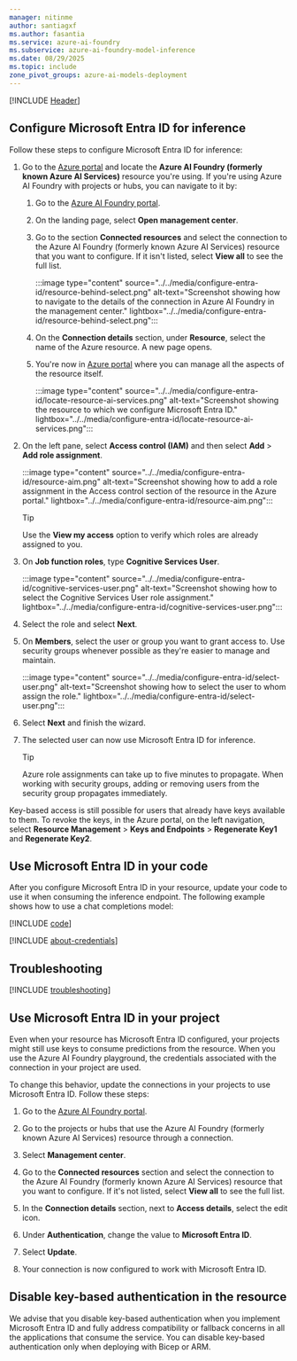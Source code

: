```yaml
---
manager: nitinme
author: santiagxf
ms.author: fasantia 
ms.service: azure-ai-foundry
ms.subservice: azure-ai-foundry-model-inference
ms.date: 08/29/2025
ms.topic: include
zone_pivot_groups: azure-ai-models-deployment
---
```


[!INCLUDE [Header](intro.md)]

## Configure Microsoft Entra ID for inference

Follow these steps to configure Microsoft Entra ID for inference: 

1. Go to the [Azure portal](https://portal.azure.com) and locate the **Azure AI Foundry (formerly known Azure AI Services)** resource you're using. If you're using Azure AI Foundry with projects or hubs, you can navigate to it by:

   1. Go to the [Azure AI Foundry portal](https://ai.azure.com/?cid=learnDocs).

   1. On the landing page, select **Open management center**.

   1. Go to the section **Connected resources** and select the connection to the Azure AI Foundry (formerly known Azure AI Services) resource that you want to configure. If it isn't listed, select **View all** to see the full list.

      :::image type="content" source="../../media/configure-entra-id/resource-behind-select.png" alt-text="Screenshot showing how to navigate to the details of the connection in Azure AI Foundry in the management center." lightbox="../../media/configure-entra-id/resource-behind-select.png":::

   1. On the **Connection details** section, under **Resource**, select the name of the Azure resource. A new page opens.

   1. You're now in [Azure portal](https://portal.azure.com) where you can manage all the aspects of the resource itself.

      :::image type="content" source="../../media/configure-entra-id/locate-resource-ai-services.png" alt-text="Screenshot showing the resource to which we configure Microsoft Entra ID." lightbox="../../media/configure-entra-id/locate-resource-ai-services.png":::

1. On the left pane, select **Access control (IAM)** and then select **Add** > **Add role assignment**.

   :::image type="content" source="../../media/configure-entra-id/resource-aim.png" alt-text="Screenshot showing how to add a role assignment in the Access control section of the resource in the Azure portal." lightbox="../../media/configure-entra-id/resource-aim.png":::

   > [!TIP]
   > Use the **View my access** option to verify which roles are already assigned to you.

1. On **Job function roles**, type **Cognitive Services User**.

   :::image type="content" source="../../media/configure-entra-id/cognitive-services-user.png" alt-text="Screenshot showing how to select the Cognitive Services User role assignment." lightbox="../../media/configure-entra-id/cognitive-services-user.png":::

1. Select the role and select **Next**.

1. On **Members**, select the user or group you want to grant access to. Use security groups whenever possible as they're easier to manage and maintain. 

   :::image type="content" source="../../media/configure-entra-id/select-user.png" alt-text="Screenshot showing how to select the user to whom assign the role." lightbox="../../media/configure-entra-id/select-user.png":::

1. Select **Next** and finish the wizard.

1. The selected user can now use Microsoft Entra ID for inference.

    > [!TIP]
    > Azure role assignments can take up to five minutes to propagate. When working with security groups, adding or removing users from the security group propagates immediately.

Key-based access is still possible for users that already have keys available to them. To revoke the keys, in the Azure portal, on the left navigation, select **Resource Management** > **Keys and Endpoints** > **Regenerate Key1** and **Regenerate Key2**.

## Use Microsoft Entra ID in your code

After you configure Microsoft Entra ID in your resource, update your code to use it when consuming the inference endpoint. The following example shows how to use a chat completions model:

[!INCLUDE [code](../code-create-chat-client-entra.md)]

[!INCLUDE [about-credentials](about-credentials.md)]

## Troubleshooting

[!INCLUDE [troubleshooting](troubleshooting.md)]

## Use Microsoft Entra ID in your project

Even when your resource has Microsoft Entra ID configured, your projects might still use keys to consume predictions from the resource. When you use the Azure AI Foundry playground, the credentials associated with the connection in your project are used. 

To change this behavior, update the connections in your projects to use Microsoft Entra ID. Follow these steps:

1. Go to the [Azure AI Foundry portal](https://ai.azure.com/?cid=learnDocs).

1. Go to the projects or hubs that use the Azure AI Foundry (formerly known Azure AI Services) resource through a connection.

1. Select **Management center**.

1. Go to the **Connected resources** section and select the connection to the Azure AI Foundry (formerly known Azure AI Services) resource that you want to configure. If it's not listed, select **View all** to see the full list.

1. In the **Connection details** section, next to **Access details**, select the edit icon.

1. Under **Authentication**, change the value to **Microsoft Entra ID**.

1. Select **Update**.

1. Your connection is now configured to work with Microsoft Entra ID.

## Disable key-based authentication in the resource

We advise that you disable key-based authentication when you implement Microsoft Entra ID and fully address compatibility or fallback concerns in all the applications that consume the service. You can disable key-based authentication only when deploying with Bicep or ARM.
